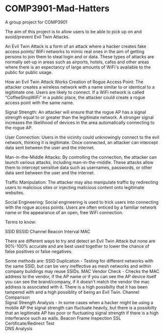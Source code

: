 # COMP3901-Mad-Hatters
A group project for COMP3901


The aim of this project is to allow users to be able to pick up on and avoid/prevent Evil Twin Attacks.

An Evil Twin Attack is a form of an attack where a hacker creates fake access points/ WiFi networks to mimic real ones in the aim of getting persons to join them to steal login and or data. 
These types of attacks are normally set-up in areas such as airports, hotels, cafes and other areas where there is an expectancy of large amounts of WiFi's available to the public for public usage. 

How an Evil Twin Attack Works 
Creation of Rogue Access Point: The attacker creates a wireless network with a name similar to or identical to a legitimate one. Users are likely to connect. If a WiFi network is called “CoffeeShopWiFi” in a public place, the attacker could create a rogue access point with the same name.

Signal Strength: An attacker will ensure that the rogue AP has a signal strength equal to or greater than the legitimate network. A stronger signal increases the likelihood of devices in the area automatically connecting to the rogue AP.

User Connection: Users in the vicinity could unknowingly connect to the evil network, thinking it is legitimate. Once connected, an attacker can intercept data sent between the user and the internet.

Man-in-the-Middle Attacks: By controlling the connection, the attacker can launch various attacks, including man-in-the-middle. These attacks allow them to intercept sensitive data such as usernames, passwords, or other data sent between the user and the internet.

Traffic Manipulation: The attacker may also manipulate traffic by redirecting users to malicious sites or injecting malicious content onto legitimate websites.

Social Engineering: Social engineering is used to trick users into connecting with the rogue access points. Users are often enticed by a familiar network name or the appearance of an open, free WiFi connection.


Terms to know:

SSID
BSSID
Channel
Beacon Interval
MAC 


There are different ways to try and detect an Evil Twin Attack but none are 90%-100% accurate and are best used together to lower the chance of false positives or false negatives.

Some methods are:
SSID Duplication	-  Testing for different networks with the same SSID, but can be very ineffective as mesh networks and within company buildings may reuse SSIDs. 
MAC Vendor Check	- Checks the MAC address to the vendor, if the AP name or if you can see the AP device itself you can see the brand/company, if it doesn't match the vendor the mac address is associated with it. There is a high possibilty that it has been tampered with and a high possiblity of being an Evil Twin.
Channel Comparison	
Signal Strength Analysis	- In some cases when a hacker might be using a mobile AP the signal strength can fluctuate heavily, but there is a possibilty that an legitimate AP has poor or fluctuating signal strength if there is a high interferance such as walls.
Beacon Frame Inspection	
SSL Certificate/Redirect Test	
DNS Analysis	
